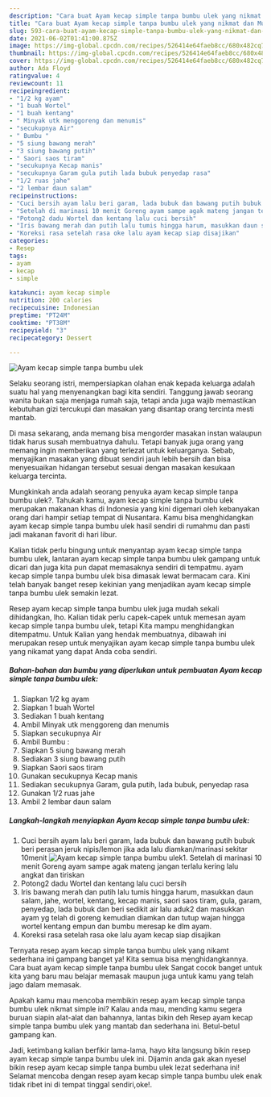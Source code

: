 ```yaml
---
description: "Cara buat Ayam kecap simple tanpa bumbu ulek yang nikmat dan Mudah Dibuat"
title: "Cara buat Ayam kecap simple tanpa bumbu ulek yang nikmat dan Mudah Dibuat"
slug: 593-cara-buat-ayam-kecap-simple-tanpa-bumbu-ulek-yang-nikmat-dan-mudah-dibuat
date: 2021-06-02T01:41:00.875Z
image: https://img-global.cpcdn.com/recipes/526414e64faeb8cc/680x482cq70/ayam-kecap-simple-tanpa-bumbu-ulek-foto-resep-utama.jpg
thumbnail: https://img-global.cpcdn.com/recipes/526414e64faeb8cc/680x482cq70/ayam-kecap-simple-tanpa-bumbu-ulek-foto-resep-utama.jpg
cover: https://img-global.cpcdn.com/recipes/526414e64faeb8cc/680x482cq70/ayam-kecap-simple-tanpa-bumbu-ulek-foto-resep-utama.jpg
author: Ada Floyd
ratingvalue: 4
reviewcount: 11
recipeingredient:
- "1/2 kg ayam"
- "1 buah Wortel"
- "1 buah kentang"
- " Minyak utk menggoreng dan menumis"
- "secukupnya Air"
- " Bumbu "
- "5 siung bawang merah"
- "3 siung bawang putih"
- " Saori saos tiram"
- "secukupnya Kecap manis"
- "secukupnya Garam gula putih lada bubuk penyedap rasa"
- "1/2 ruas jahe"
- "2 lembar daun salam"
recipeinstructions:
- "Cuci bersih ayam lalu beri garam, lada bubuk dan bawang putih bubuk beri perasan jeruk nipis/lemon jika ada lalu diamkan/marinasi sekitar 10menit"
- "Setelah di marinasi 10 menit Goreng ayam sampe agak mateng jangan terlalu kering lalu angkat dan tiriskan"
- "Potong2 dadu Wortel dan kentang lalu cuci bersih"
- "Iris bawang merah dan putih lalu tumis hingga harum, masukkan daun salam, jahe, wortel, kentang, kecap manis, saori saos tiram, gula, garam, penyedap, lada bubuk dan beri sedikit air lalu aduk2 dan masukkan ayam yg telah di goreng kemudian diamkan dan tutup wajan hingga wortel kentang empun dan bumbu meresap ke dlm ayam."
- "Koreksi rasa setelah rasa oke lalu ayam kecap siap disajikan"
categories:
- Resep
tags:
- ayam
- kecap
- simple

katakunci: ayam kecap simple 
nutrition: 200 calories
recipecuisine: Indonesian
preptime: "PT24M"
cooktime: "PT38M"
recipeyield: "3"
recipecategory: Dessert

---
```



![Ayam kecap simple tanpa bumbu ulek](https://img-global.cpcdn.com/recipes/526414e64faeb8cc/680x482cq70/ayam-kecap-simple-tanpa-bumbu-ulek-foto-resep-utama.jpg)

Selaku seorang istri, mempersiapkan olahan enak kepada keluarga adalah suatu hal yang menyenangkan bagi kita sendiri. Tanggung jawab seorang  wanita bukan saja menjaga rumah saja, tetapi anda juga wajib memastikan kebutuhan gizi tercukupi dan masakan yang disantap orang tercinta mesti mantab.

Di masa  sekarang, anda memang bisa mengorder masakan instan walaupun tidak harus susah membuatnya dahulu. Tetapi banyak juga orang yang memang ingin memberikan yang terlezat untuk keluarganya. Sebab, menyajikan masakan yang dibuat sendiri jauh lebih bersih dan bisa menyesuaikan hidangan tersebut sesuai dengan masakan kesukaan keluarga tercinta. 



Mungkinkah anda adalah seorang penyuka ayam kecap simple tanpa bumbu ulek?. Tahukah kamu, ayam kecap simple tanpa bumbu ulek merupakan makanan khas di Indonesia yang kini digemari oleh kebanyakan orang dari hampir setiap tempat di Nusantara. Kamu bisa menghidangkan ayam kecap simple tanpa bumbu ulek hasil sendiri di rumahmu dan pasti jadi makanan favorit di hari libur.

Kalian tidak perlu bingung untuk menyantap ayam kecap simple tanpa bumbu ulek, lantaran ayam kecap simple tanpa bumbu ulek gampang untuk dicari dan juga kita pun dapat memasaknya sendiri di tempatmu. ayam kecap simple tanpa bumbu ulek bisa dimasak lewat bermacam cara. Kini telah banyak banget resep kekinian yang menjadikan ayam kecap simple tanpa bumbu ulek semakin lezat.

Resep ayam kecap simple tanpa bumbu ulek juga mudah sekali dihidangkan, lho. Kalian tidak perlu capek-capek untuk memesan ayam kecap simple tanpa bumbu ulek, tetapi Kita mampu menghidangkan ditempatmu. Untuk Kalian yang hendak membuatnya, dibawah ini merupakan resep untuk menyajikan ayam kecap simple tanpa bumbu ulek yang nikamat yang dapat Anda coba sendiri.

<!--inarticleads1-->

##### Bahan-bahan dan bumbu yang diperlukan untuk pembuatan Ayam kecap simple tanpa bumbu ulek:

1. Siapkan 1/2 kg ayam
1. Siapkan 1 buah Wortel
1. Sediakan 1 buah kentang
1. Ambil  Minyak utk menggoreng dan menumis
1. Siapkan secukupnya Air
1. Ambil  Bumbu :
1. Siapkan 5 siung bawang merah
1. Sediakan 3 siung bawang putih
1. Siapkan  Saori saos tiram
1. Gunakan secukupnya Kecap manis
1. Sediakan secukupnya Garam, gula putih, lada bubuk, penyedap rasa
1. Gunakan 1/2 ruas jahe
1. Ambil 2 lembar daun salam




<!--inarticleads2-->

##### Langkah-langkah menyiapkan Ayam kecap simple tanpa bumbu ulek:

1. Cuci bersih ayam lalu beri garam, lada bubuk dan bawang putih bubuk beri perasan jeruk nipis/lemon jika ada lalu diamkan/marinasi sekitar 10menit
<img src="https://img-global.cpcdn.com/steps/01ec2f2a4cbc9d96/160x128cq70/ayam-kecap-simple-tanpa-bumbu-ulek-langkah-memasak-1-foto.jpg" alt="Ayam kecap simple tanpa bumbu ulek">1. Setelah di marinasi 10 menit Goreng ayam sampe agak mateng jangan terlalu kering lalu angkat dan tiriskan
1. Potong2 dadu Wortel dan kentang lalu cuci bersih
1. Iris bawang merah dan putih lalu tumis hingga harum, masukkan daun salam, jahe, wortel, kentang, kecap manis, saori saos tiram, gula, garam, penyedap, lada bubuk dan beri sedikit air lalu aduk2 dan masukkan ayam yg telah di goreng kemudian diamkan dan tutup wajan hingga wortel kentang empun dan bumbu meresap ke dlm ayam.
1. Koreksi rasa setelah rasa oke lalu ayam kecap siap disajikan




Ternyata resep ayam kecap simple tanpa bumbu ulek yang nikamt sederhana ini gampang banget ya! Kita semua bisa menghidangkannya. Cara buat ayam kecap simple tanpa bumbu ulek Sangat cocok banget untuk kita yang baru mau belajar memasak maupun juga untuk kamu yang telah jago dalam memasak.

Apakah kamu mau mencoba membikin resep ayam kecap simple tanpa bumbu ulek nikmat simple ini? Kalau anda mau, mending kamu segera buruan siapin alat-alat dan bahannya, lantas bikin deh Resep ayam kecap simple tanpa bumbu ulek yang mantab dan sederhana ini. Betul-betul gampang kan. 

Jadi, ketimbang kalian berfikir lama-lama, hayo kita langsung bikin resep ayam kecap simple tanpa bumbu ulek ini. Dijamin anda gak akan nyesel bikin resep ayam kecap simple tanpa bumbu ulek lezat sederhana ini! Selamat mencoba dengan resep ayam kecap simple tanpa bumbu ulek enak tidak ribet ini di tempat tinggal sendiri,oke!.

